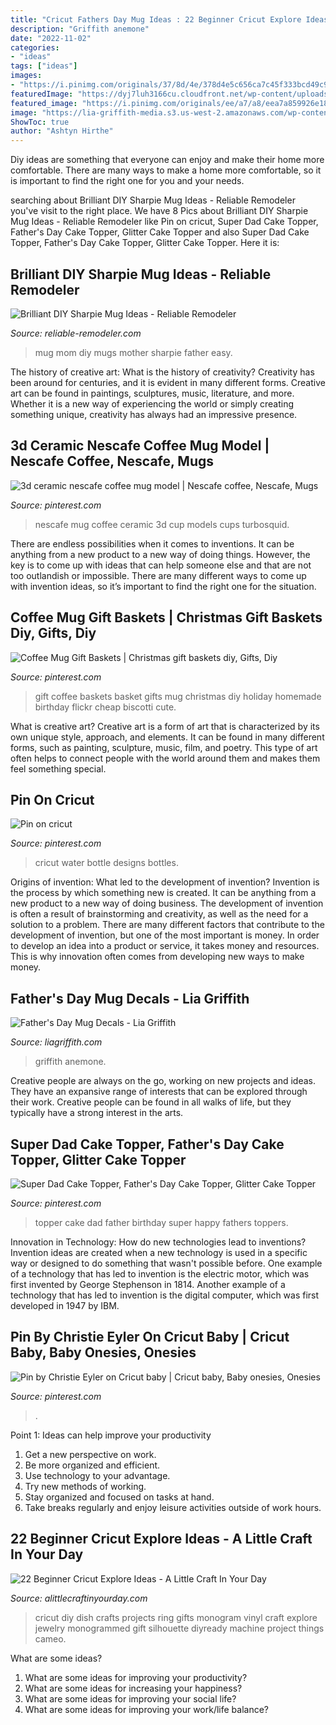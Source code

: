 ```yaml
---
title: "Cricut Fathers Day Mug Ideas : 22 Beginner Cricut Explore Ideas"
description: "Griffith anemone"
date: "2022-11-02"
categories:
- "ideas"
tags: ["ideas"]
images:
- "https://i.pinimg.com/originals/37/8d/4e/378d4e5c656ca7c45f333bcd49c9ff55.jpg"
featuredImage: "https://dyj7luh3166cu.cloudfront.net/wp-content/uploads/sites/6/2016/12/mom-mug.jpg"
featured_image: "https://i.pinimg.com/originals/ee/a7/a8/eea7a859926e183f072bc732f8f7219f.png"
image: "https://lia-griffith-media.s3.us-west-2.amazonaws.com/wp-content/uploads/2017/06/Fathers_Day_Mug-724x724.jpg"
ShowToc: true
author: "Ashtyn Hirthe"
---
```



Diy ideas are something that everyone can enjoy and make their home more comfortable. There are many ways to make a home more comfortable, so it is important to find the right one for you and your needs.

	

		
searching about Brilliant DIY Sharpie Mug Ideas - Reliable Remodeler you've visit to the right place. We have 8 Pics about Brilliant DIY Sharpie Mug Ideas - Reliable Remodeler like Pin on cricut, Super Dad Cake Topper, Father&#039;s Day Cake Topper, Glitter Cake Topper and also Super Dad Cake Topper, Father&#039;s Day Cake Topper, Glitter Cake Topper. Here it is:
		
    
## Brilliant DIY Sharpie Mug Ideas - Reliable Remodeler

<img loading=lazy src="https://dyj7luh3166cu.cloudfront.net/wp-content/uploads/sites/6/2016/12/mom-mug.jpg" onerror="this.onerror=null;this.src='https://tse2.mm.bing.net/th?id=OIP.Oumk7JewrQAxpVC_2YchKAHaEo&amp;pid=15.1';" alt="Brilliant DIY Sharpie Mug Ideas - Reliable Remodeler">

_Source: reliable-remodeler.com_

>mug mom diy mugs mother sharpie father easy. 

	

The history of creative art: What is the history of creativity?
Creativity has been around for centuries, and it is evident in many different forms. Creative art can be found in paintings, sculptures, music, literature, and more. Whether it is a new way of experiencing the world or simply creating something unique, creativity has always had an impressive presence.

    
## 3d Ceramic Nescafe Coffee Mug Model | Nescafe Coffee, Nescafe, Mugs

<img loading=lazy src="https://i.pinimg.com/originals/37/8d/4e/378d4e5c656ca7c45f333bcd49c9ff55.jpg" onerror="this.onerror=null;this.src='https://tse4.mm.bing.net/th?id=OIP._hYJ9gmf9TzDkS5FlGnEqAHaHa&amp;pid=15.1';" alt="3d ceramic nescafe coffee mug model | Nescafe coffee, Nescafe, Mugs">

_Source: pinterest.com_

>nescafe mug coffee ceramic 3d cup models cups turbosquid. 

	

There are endless possibilities when it comes to inventions. It can be anything from a new product to a new way of doing things. However, the key is to come up with ideas that can help someone else and that are not too outlandish or impossible. There are many different ways to come up with invention ideas, so it’s important to find the right one for the situation.

    
## Coffee Mug Gift Baskets | Christmas Gift Baskets Diy, Gifts, Diy

<img loading=lazy src="https://i.pinimg.com/originals/38/be/43/38be4373b43437f0e931e87600e1ae63.jpg" onerror="this.onerror=null;this.src='https://tse2.mm.bing.net/th?id=OIP.4ZAv3LFxWgjANOQR7kLvIAHaJ4&amp;pid=15.1';" alt="Coffee Mug Gift Baskets | Christmas gift baskets diy, Gifts, Diy">

_Source: pinterest.com_

>gift coffee baskets basket gifts mug christmas diy holiday homemade birthday flickr cheap biscotti cute. 

	

What is creative art?
Creative art is a form of art that is characterized by its own unique style, approach, and elements. It can be found in many different forms, such as painting, sculpture, music, film, and poetry. This type of art often helps to connect people with the world around them and makes them feel something special.

    
## Pin On Cricut

<img loading=lazy src="https://i.pinimg.com/736x/eb/b3/15/ebb3158e93f3ab02ef722d4fe31a714d.jpg" onerror="this.onerror=null;this.src='https://tse4.mm.bing.net/th?id=OIP.fpFmUQPP1jZfQcxR7bHZLgHaJ3&amp;pid=15.1';" alt="Pin on cricut">

_Source: pinterest.com_

>cricut water bottle designs bottles. 

	

Origins of invention: What led to the development of invention?
Invention is the process by which something new is created. It can be anything from a new product to a new way of doing business. The development of invention is often a result of brainstorming and creativity, as well as the need for a solution to a problem. There are many different factors that contribute to the development of invention, but one of the most important is money. In order to develop an idea into a product or service, it takes money and resources. This is why innovation often comes from developing new ways to make money.

    
## Father&#039;s Day Mug Decals - Lia Griffith

<img loading=lazy src="https://lia-griffith-media.s3.us-west-2.amazonaws.com/wp-content/uploads/2017/06/Fathers_Day_Mug-724x724.jpg" onerror="this.onerror=null;this.src='https://tse2.mm.bing.net/th?id=OIP.Skfevjkf3FdbCzTpFwYiNQHaHa&amp;pid=15.1';" alt="Father&#039;s Day Mug Decals - Lia Griffith">

_Source: liagriffith.com_

>griffith anemone. 

	

Creative people are always on the go, working on new projects and ideas. They have an expansive range of interests that can be explored through their work. Creative people can be found in all walks of life, but they typically have a strong interest in the arts.

    
## Super Dad Cake Topper, Father&#039;s Day Cake Topper, Glitter Cake Topper

<img loading=lazy src="https://i.pinimg.com/736x/94/69/2a/94692a29187d7b51e12f42866cc5b20c.jpg" onerror="this.onerror=null;this.src='https://tse4.mm.bing.net/th?id=OIP.7bF-n2CRmsQ8L8qvf2uxhQHaJ4&amp;pid=15.1';" alt="Super Dad Cake Topper, Father&#039;s Day Cake Topper, Glitter Cake Topper">

_Source: pinterest.com_

>topper cake dad father birthday super happy fathers toppers. 

	

Innovation in Technology: How do new technologies lead to inventions?
Invention ideas are created when a new technology is used in a specific way or designed to do something that wasn't possible before. One example of a technology that has led to invention is the electric motor, which was first invented by George Stephenson in 1814. Another example of a technology that has led to invention is the digital computer, which was first developed in 1947 by IBM.

    
## Pin By Christie Eyler On Cricut Baby | Cricut Baby, Baby Onesies, Onesies

<img loading=lazy src="https://i.pinimg.com/originals/ee/a7/a8/eea7a859926e183f072bc732f8f7219f.png" onerror="this.onerror=null;this.src='https://tse4.mm.bing.net/th?id=OIP.wRYsndoT6uXF2Huhzo-AogHaJ4&amp;pid=15.1';" alt="Pin by Christie Eyler on Cricut baby | Cricut baby, Baby onesies, Onesies">

_Source: pinterest.com_

>. 

	

Point 1: Ideas can help improve your productivity
1. Get a new perspective on work.
2. Be more organized and efficient.
3. Use technology to your advantage.
4. Try new methods of working.
5. Stay organized and focused on tasks at hand.
6. Take breaks regularly and enjoy leisure activities outside of work hours.

    
## 22 Beginner Cricut Explore Ideas - A Little Craft In Your Day

<img loading=lazy src="https://alittlecraftinyourday.com/wp-content/uploads/2017/05/ed6e0588e030253d2da8c1de6c9b3d37-1.jpg" onerror="this.onerror=null;this.src='https://tse1.mm.bing.net/th?id=OIP.DJoZ-B2KWQBC2JiEriN0KgHaLG&amp;pid=15.1';" alt="22 Beginner Cricut Explore Ideas - A Little Craft In Your Day">

_Source: alittlecraftinyourday.com_

>cricut diy dish crafts projects ring gifts monogram vinyl craft explore jewelry monogrammed gift silhouette diyready machine project things cameo. 

	

What are some ideas?
1. What are some ideas for improving your productivity? 
2. What are some ideas for increasing your happiness? 
3. What are some ideas for improving your social life? 
4. What are some ideas for improving your work/life balance?

